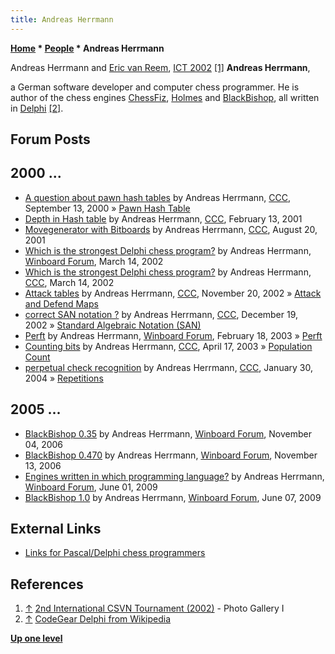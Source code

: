 ```yaml
---
title: Andreas Herrmann
---
```

**[Home](Home "Home") * [People](People "People") * Andreas Herrmann**

[](http://old.csvn.nl/gallery16.html) Andreas Herrmann and [Eric van Reem](Eric_van_Reem "Eric van Reem"), [ICT 2002](ICT_2002 "ICT 2002") <a id="cite-note-1" href="#cite-ref-1">[1]</a>
**Andreas Herrmann**,

a German software developer and computer chess programmer. He is author of the chess engines [ChessFiz](index.php?title=ChessFiz&action=edit&redlink=1 "ChessFiz (page does not exist)"), [Holmes](Holmes "Holmes") and [BlackBishop](BlackBishop "BlackBishop"), all written in [Delphi](Delphi "Delphi") <a id="cite-note-2" href="#cite-ref-2">[2]</a>.

## Forum Posts

## 2000 ...

- [A question about pawn hash tables](https://www.stmintz.com/ccc/index.php?id=129406) by Andreas Herrmann, [CCC](CCC "CCC"), September 13, 2000 » [Pawn Hash Table](Pawn_Hash_Table "Pawn Hash Table")
- [Depth in Hash table](https://www.stmintz.com/ccc/index.php?id=154398) by Andreas Herrmann, [CCC](CCC "CCC"), February 13, 2001
- [Movegenerator with Bitboards](https://www.stmintz.com/ccc/index.php?id=184473) by Andreas Herrmann, [CCC](CCC "CCC"), August 20, 2001
- [Which is the strongest Delphi chess program?](http://www.open-aurec.com/wbforum/viewtopic.php?f=18&t=36446) by Andreas Herrmann, [Winboard Forum](Computer_Chess_Forums "Computer Chess Forums"), March 14, 2002
- [Which is the strongest Delphi chess program?](https://www.stmintz.com/ccc/index.php?id=217882) by Andreas Herrmann, [CCC](CCC "CCC"), March 14, 2002
- [Attack tables](https://www.stmintz.com/ccc/index.php?id=266390) by Andreas Herrmann, [CCC](CCC "CCC"), November 20, 2002 » [Attack and Defend Maps](Attack_and_Defend_Maps "Attack and Defend Maps")
- [correct SAN notation ?](https://www.stmintz.com/ccc/index.php?id=271760) by Andreas Herrmann, [CCC](CCC "CCC"), December 19, 2002 » [Standard Algebraic Notation (SAN)](Algebraic_Chess_Notation#SAN "Algebraic Chess Notation")
- [Perft](http://www.open-aurec.com/wbforum/viewtopic.php?f=18&t=41318) by Andreas Herrmann, [Winboard Forum](Computer_Chess_Forums "Computer Chess Forums"), February 18, 2003 » [Perft](Perft "Perft")
- [Counting bits](https://www.stmintz.com/ccc/index.php?id=293853) by Andreas Herrmann, [CCC](CCC "CCC"), April 17, 2003 » [Population Count](Population_Count "Population Count")
- [perpetual check recognition](https://www.stmintz.com/ccc/index.php?id=345832) by Andreas Herrmann, [CCC](CCC "CCC"), January 30, 2004 » [Repetitions](Repetitions "Repetitions")

## 2005 ...

- [BlackBishop 0.35](http://www.open-aurec.com/wbforum/viewtopic.php?f=2&t=5825) by Andreas Herrmann, [Winboard Forum](Computer_Chess_Forums "Computer Chess Forums"), November 04, 2006
- [BlackBishop 0.470](http://www.open-aurec.com/wbforum/viewtopic.php?f=2&t=5864) by Andreas Herrmann, [Winboard Forum](Computer_Chess_Forums "Computer Chess Forums"), November 13, 2006
- [Engines written in which programming language?](http://www.open-aurec.com/wbforum/viewtopic.php?f=4&t=50192&p=190067) by Andreas Herrmann, [Winboard Forum](Computer_Chess_Forums "Computer Chess Forums"), June 01, 2009
- [BlackBishop 1.0](http://www.open-aurec.com/wbforum/viewtopic.php?f=2&t=50203) by Andreas Herrmann, [Winboard Forum](Computer_Chess_Forums "Computer Chess Forums"), June 07, 2009

## External Links

- [Links for Pascal/Delphi chess programmers](http://web.archive.org/web/20031224014149/http:/www.wbholmes.de/links_pascal.htm)

## References

1. <a id="cite-ref-1" href="#cite-note-1">↑</a> [2nd International CSVN Tournament (2002)](http://old.csvn.nl/gallery16.html) - Photo Gallery I
1. <a id="cite-ref-2" href="#cite-note-2">↑</a> [CodeGear Delphi from Wikipedia](https://en.wikipedia.org/wiki/CodeGear_Delphi)

**[Up one level](People "People")**

